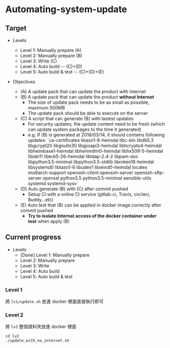 # Automating-system-update

## Target 

- Levels
  - Level 1: Manually prepare (A)
  - Level 2: Manually prepare (B)
  - Level 3: Write (C)
  - Level 4: Auto build -- (C)+(D)
  - Level 5: Auto build & test -- (C)+(D)+(E)

- Objectives
  - (A) A update pack that can update the product with Internet
  - (B) A update pack that can update the product **without Internet**
    - The size of update pack needs to be as small as possible, maximum 500MB
    - The update pack should be able to execute on the server
  - (C) A script that can generate (B) with lastest updates
    - For security updates, the update content need to be fresh (which can update system packages to the time it generated)
    - e.g. If (B) is generated at 2018/03/14, it should contains following updates: \`ca-certificates libasn1-8-heimdal libc-bin libdb5.3 libgcrypt20 libgnutls30 libgssapi3-heimdal libhcrypto4-heimdal libheimbase1-heimdal libheimntlm0-heimdal libhx509-5-heimdal libidn11 libkrb5-26-heimdal libldap-2.4-2 libpam-doc libpython3.5-minimal libpython3.5-stdlib libroken18-heimdal libsystemd0 libtasn1-6 libudev1 libwind0-heimdal locales multiarch-support openssh-client openssh-server openssh-sftp-server openssl python3.5 python3.5-minimal sensible-utils systemd systemd-sysv\`
  - (D) Auto generate (B) with (C) after commit pushed
    - Setup CI with a online CI service (gitlab-ci, Travis, circleci, Buddy...etc)
  - (E) Auto test that (B) can be applied in docker image correctly after commit pushed
    - **Try to isolate Internat access of the docker container under test** when apply (B)

## Current progress

- Levels
  - [Done] Level 1: Manually prepare
  - Level 2: Manually prepare
  - Level 3: Write
  - Level 4: Auto build
  - Level 5: Auto build & test

### Level 1
將 `lv1/update.sh` 放進 docker 裡面直接執行即可

### Level 2
將 `lv2` 整個資料夾放進 docker 裡面

```
cd lv2
./update_with_no_internet.sh
```
